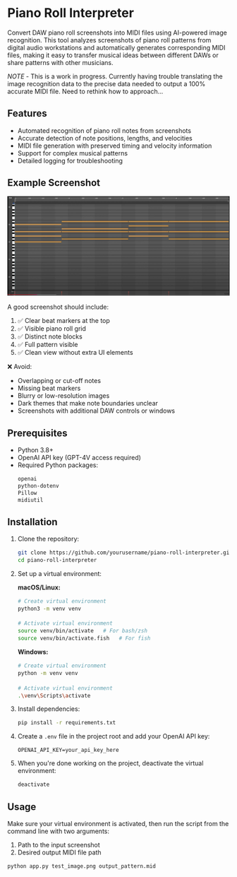 # Piano Roll Interpreter

Convert DAW piano roll screenshots into MIDI files using AI-powered image recognition. This tool analyzes screenshots of piano roll patterns from digital audio workstations and automatically generates corresponding MIDI files, making it easy to transfer musical ideas between different DAWs or share patterns with other musicians.

*NOTE* - This is a work in progress. Currently having trouble translating the image recognition data to the precise data needed to output a 100% accurate MIDI file. Need to rethink how to approach...

## Features

- Automated recognition of piano roll notes from screenshots
- Accurate detection of note positions, lengths, and velocities
- MIDI file generation with preserved timing and velocity information
- Support for complex musical patterns
- Detailed logging for troubleshooting

## Example Screenshot

![Example Piano Roll Screenshot](docs/example_screenshot.png)

A good screenshot should include:
1. ✅ Clear beat markers at the top
2. ✅ Visible piano roll grid
3. ✅ Distinct note blocks
4. ✅ Full pattern visible
5. ✅ Clean view without extra UI elements

❌ Avoid:
- Overlapping or cut-off notes
- Missing beat markers
- Blurry or low-resolution images
- Dark themes that make note boundaries unclear
- Screenshots with additional DAW controls or windows

## Prerequisites

- Python 3.8+
- OpenAI API key (GPT-4V access required)
- Required Python packages:
  ```
  openai
  python-dotenv
  Pillow
  midiutil
  ```

## Installation

1. Clone the repository:
   ```bash
   git clone https://github.com/yourusername/piano-roll-interpreter.git
   cd piano-roll-interpreter
   ```

2. Set up a virtual environment:

   **macOS/Linux:**
   ```bash
   # Create virtual environment
   python3 -m venv venv

   # Activate virtual environment
   source venv/bin/activate   # For bash/zsh
   source venv/bin/activate.fish   # For fish
   ```

   **Windows:**
   ```bash
   # Create virtual environment
   python -m venv venv

   # Activate virtual environment
   .\venv\Scripts\activate
   ```

3. Install dependencies:
   ```bash
   pip install -r requirements.txt
   ```

4. Create a `.env` file in the project root and add your OpenAI API key:
   ```
   OPENAI_API_KEY=your_api_key_here
   ```

5. When you're done working on the project, deactivate the virtual environment:
   ```bash
   deactivate
   ```

## Usage

Make sure your virtual environment is activated, then run the script from the command line with two arguments:
1. Path to the input screenshot
2. Desired output MIDI file path

```bash
python app.py test_image.png output_pattern.mid